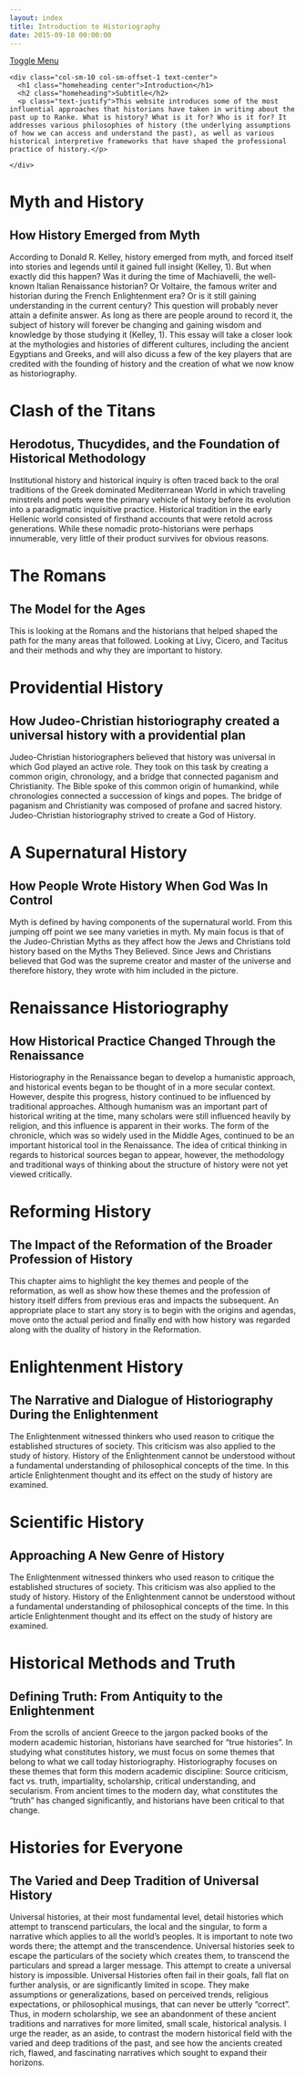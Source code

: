 ```yaml
---
layout: index
title: Introduction to Historiography
date: 2015-09-18 00:00:00
---
```



<!-- Page Content -->

<div id="page-content-wrapper">
 <a href="#menu-toggle" class="btn btn-default" id="menu-toggle">Toggle Menu</a>
<div class="container-fluid">
  
  <div class="row home-bar">
        
    <div class="col-sm-10 col-sm-offset-1 text-center">
      <h1 class="homeheading center">Introduction</h1>
      <h2 class="homeheading">Subtitle</h2>
      <p class="text-justify">This website introduces some of the most influential approaches that historians have taken in writing about the past up to Ranke. What is history? What is it for? Who is it for? It addresses various philosophies of history (the underlying assumptions of how we can access and understand the past), as well as various historical interpretive frameworks that have shaped the professional practice of history.</p> 
     
    </div>
  </div>


<div class="row home-bar">
    <div class="col-sm-8 col-sm-offset-2 text-center">
      <h1 class="homeheading">Myth and History</h1>
      <h2 class="homeheading">How History Emerged from Myth</h2>
      <p class="text-justify">According to Donald R. Kelley, history emerged from myth, and forced itself into stories and legends until it gained full insight (Kelley, 1). But when exactly did this happen? Was it during the time of Machiavelli, the well-known Italian Renaissance historian? Or Voltaire, the famous writer and historian during the French Enlightenment era? Or is it still gaining understanding in the current century? This question will probably never attain a definite answer. As long as there are people around to record it, the subject of history will forever be changing and gaining wisdom and knowledge by those studying it (Kelley, 1). This essay will take a closer look at the mythologies and histories of different cultures, including the ancient Egyptians and Greeks, and will also dicuss a few of the key players that are credited with the founding of history and the creation of what we now know as historiography.</p> 
    </div>
  </div>


  <div class="row home-bar">
    <div class="col-sm-8 col-sm-offset-2 text-center">
      <h1 class="homeheading">Clash of the Titans</h1>
      <h2 class="homeheading">Herodotus, Thucydides, and the Foundation of Historical Methodology</h2>
      <p class="text-justify">Institutional history and historical inquiry is often traced back to the oral traditions of the Greek dominated Mediterranean World in which traveling minstrels and poets were the primary vehicle of history before its evolution into a paradigmatic inquisitive practice. Historical tradition in the early Hellenic world consisted of firsthand accounts that were retold across generations. While these nomadic proto-historians were perhaps innumerable, very little of their product survives for obvious reasons.</p> 
    </div>
  </div>


  <div class="row home-bar">
    <div class="col-sm-8 col-sm-offset-2 text-center">
      <h1 class="homeheading">The Romans</h1>
      <h2 class="homeheading">The Model for the Ages</h2>
      <p class="text-justify">This is looking at the Romans and the historians that helped shaped the path for the many areas that followed. Looking at Livy, Cicero, and Tacitus and their methods and why they are important to history.</p> 
    </div>
  </div>

<div class="row home-bar">
  <div class="col-sm-8 col-sm-offset-2 text-center">
    <h1 class="homeheading">Providential History</h1>
    <h2 class="homeheading">How Judeo-Christian historiography created a universal history with a providential plan</h2>
    <p class="text-justify">Judeo-Christian historiographers believed that history was universal in which God played an active role. They took on this task by creating a common origin, chronology, and a bridge that connected paganism and Christianity. The Bible spoke of this common origin of humankind, while chronologies connected a succession of kings and popes. The bridge of paganism and Christianity was composed of profane and sacred history. Judeo-Christian historiography strived to create a God of History. </p> 
  </div>
</div>



<div class="row home-bar">
  <div class="col-sm-8 col-sm-offset-2 text-center">
    <h1 class="homeheading">A Supernatural History</h1>
    <h2 class="homeheading">How People Wrote History When God Was In Control</h2>
    <p class="text-justify">Myth is defined by having components of the supernatural world. From this jumping off point we see many varieties in myth. My main focus is that of the Judeo-Christian Myths as they affect how the Jews and Christians told history based on the Myths They Believed. Since Jews and Christians believed that God was the supreme creator and master of the universe and therefore history, they wrote with him included in the picture.</p> 
  </div>
</div>



<div class="row home-bar">
    <div class="col-sm-8 col-sm-offset-2 text-center">
      <h1 class="homeheading">Renaissance Historiography</h1>
      <h2 class="homeheading">How Historical Practice Changed Through the Renaissance</h2>
      <p class="text-justify">Historiography in the Renaissance began to develop a humanistic approach, and historical events began to be thought of in a more secular context. However, despite this progress, history continued to be influenced by traditional approaches. Although humanism was an important part of historical writing at the time, many scholars were still influenced heavily by religion, and this influence is apparent in their works. The form of the chronicle, which was so widely used in the Middle Ages, continued to be an important historical tool in the Renaissance. The idea of critical thinking in regards to historical sources began to appear, however, the methodology and traditional ways of thinking about the structure of history were not yet viewed critically.</p> 
    </div>
  </div>


  <div class="row home-bar">
    <div class="col-sm-8 col-sm-offset-2 text-center">
      <h1 class="homeheading">Reforming History</h1>
      <h2 class="homeheading">The Impact of the Reformation of the Broader Profession of History</h2>
      <p class="text-justify">This chapter aims to highlight the key themes and people of the reformation, as well as show how these themes and the profession of history itself differs from previous eras and impacts the subsequent. An appropriate place to start any story is to begin with the origins and agendas, move onto the actual period and finally end with how history was regarded along with the duality of history in the Reformation.</p> 
    </div>
  </div>

<div class="row home-bar">
    <div class="col-sm-8 col-sm-offset-2 text-center">
      <h1 class="homeheading">Enlightenment History</h1>
      <h2 class="homeheading">The Narrative and Dialogue of Historiography During the Enlightenment</h2>
      <p class="text-justify">The Enlightenment witnessed thinkers who used reason to critique the established structures of society. This criticism was also applied to the study of history. History of the Enlightenment cannot be understood without a fundamental understanding of philosophical concepts of the time. In this article Enlightenment thought and its effect on the study of history are examined.</p> 
    </div>
  </div>

  <div class="row home-bar">
    <div class="col-sm-8 col-sm-offset-2 text-center">
      <h1 class="homeheading">Scientific History</h1>
      <h2 class="homeheading">Approaching A New Genre of History</h2>
      <p class="text-justify">The Enlightenment witnessed thinkers who used reason to critique the established structures of society. This criticism was also applied to the study of history. History of the Enlightenment cannot be understood without a fundamental understanding of philosophical concepts of the time. In this article Enlightenment thought and its effect on the study of history are examined.</p> 
    </div>
  </div>

<div class="row home-bar">
    <div class="col-sm-8 col-sm-offset-2 text-center">
      <h1 class="homeheading">Historical Methods and Truth</h1>
      <h2 class="homeheading">Defining Truth: From Antiquity to the Enlightenment</h2>
      <p class="text-justify">From the scrolls of ancient Greece to the jargon packed books of the modern academic historian, historians have searched for “true histories”. In studying what constitutes history, we must focus on some themes that belong to what we call today historiography. Historiography focuses on these themes that form this modern academic discipline: Source criticism, fact vs. truth, impartiality, scholarship, critical understanding, and secularism. From ancient times to the modern day, what constitutes the “truth” has changed significantly, and historians have been critical to that change.</p> 
    </div>
  </div>

<div class="row home-bar">
    <div class="col-sm-8 col-sm-offset-2 text-center">
      <h1 class="homeheading">Histories for Everyone</h1>
      <h2 class="homeheading">The Varied and Deep Tradition of Universal History</h2>
      <p class="text-justify">Universal histories, at their most fundamental level, detail histories which attempt to transcend particulars, the local and the singular, to form a narrative which applies to all the world’s peoples. It is important to note two words there; the attempt and the transcendence. Universal histories seek to escape the particulars of the society which creates them, to transcend the particulars and spread a larger message. This attempt to create a universal history is impossible. Universal Histories often fail in their goals, fall flat on further analysis, or are significantly limited in scope. They make assumptions or generalizations, based on perceived trends, religious expectations, or philosophical musings, that can never be utterly “correct”. Thus, in modern scholarship, we see an abandonment of these ancient traditions and narratives for more limited, small scale, historical analysis. I urge the reader, as an aside, to contrast the modern historical field with the varied and deep traditions of the past, and see how the ancients created rich, flawed, and fascinating narratives which sought to expand their horizons.</p> 
    </div>
  </div>


</div>
<!-- /#page-content-wrapper -->
